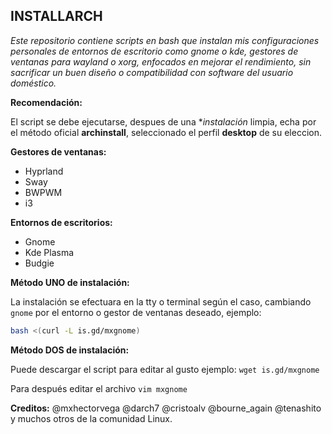 ## INSTALLARCH

_Este repositorio contiene scripts en bash que instalan mis configuraciones personales de entornos de escritorio como gnome o kde, gestores de ventanas para wayland o xorg, enfocados en mejorar el rendimiento, sin sacrificar un buen diseño o compatibilidad con software del usuario doméstico._

**Recomendación:**

El script se debe ejecutarse, despues de una **instalación* limpia, echa por el método oficial **archinstall**, seleccionado el perfil **desktop** de su eleccion.

**Gestores de ventanas:**
- Hyprland
- Sway
- BWPWM
- i3

**Entornos de escritorios:**
- Gnome 
- Kde Plasma
- Budgie

**Método UNO de instalación:**

La instalación se efectuara en la tty o terminal según el caso, cambiando `gnome` por el entorno o gestor de ventanas deseado, ejemplo:
```sh
bash <(curl -L is.gd/mxgnome)
```

**Método DOS de instalación:**

Puede descargar el script para editar al gusto ejemplo:
`wget is.gd/mxgnome`

Para después editar el archivo
`vim mxgnome`

**Creditos:**
@mxhectorvega @darch7 @cristoalv @bourne_again @tenashito y muchos otros de la comunidad Linux.
